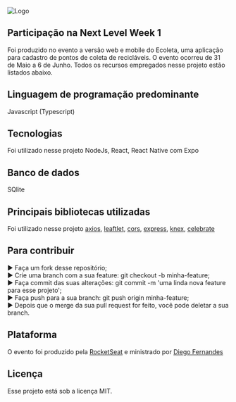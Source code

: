 ![Logo](https://github.com/RodrigoEnable/be-the-hero/blob/master/ecoleta.svg)

## Participação na Next Level Week 1
Foi produzido no evento a versão web e mobile do Ecoleta, uma aplicação para cadastro de pontos de coleta de recicláveis. O evento ocorreu de 31 de Maio a 6 de Junho. Todos os recursos empregados nesse projeto estão listados abaixo.

## Linguagem de programação predominante
Javascript (Typescript)

## Tecnologias
Foi utilizado nesse projeto NodeJs, React, React Native com Expo

## Banco de dados
SQlite

## Principais bibliotecas utilizadas
Foi utilizado nesse projeto [axios](https://github.com/axios/axios), [leaftlet](https://github.com/Leaflet/Leaflet), [cors](https://github.com/expressjs/cors), [express](https://github.com/expressjs/express), [knex](https://github.com/knex/knex), [celebrate](https://github.com/arb/celebrate)

## Para contribuir
► Faça um fork desse repositório;  
► Crie uma branch com a sua feature: git checkout -b minha-feature;  
► Faça commit das suas alterações: git commit -m 'uma linda nova feature para esse projeto';  
► Faça push para a sua branch: git push origin minha-feature;  
► Depois que o merge da sua pull request for feito, você pode deletar a sua branch.  

## Plataforma
O evento foi produzido pela [RocketSeat](https://github.com/Rocketseat) e ministrado por [Diego Fernandes](https://github.com/diego3g)

## Licença
Esse projeto está sob a licença MIT.
